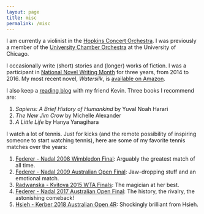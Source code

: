 ```yaml
---
layout: page
title: misc
permalink: /misc
---
```


I am currently a violinist in the [Hopkins Concert Orchestra](https://studentaffairs.jhu.edu/hso). I was previously a member of the [University Chamber Orchestra](https://music.uchicago.edu/page/instrumental-ensembles#University%20Chamber%20Orchestra) at the University of Chicago.

I occasionally write (short) stories and (longer) works of fiction. I was a participant in [National Novel Writing Month](https://nanowrimo.org/) for three years, from 2014 to 2016. My most recent novel, *Watersilk*, is [available on Amazon](https://www.amazon.com/Watersilk-Albert-Kuo/dp/1540777790). 

I also keep a [reading blog](https://albertandkevin.wordpress.com/) with my friend Kevin. Three books I recommend are:

1. *Sapiens: A Brief History of Humankind* by Yuval Noah Harari
2. *The New Jim Crow* by Michelle Alexander
3. *A Little Life* by Hanya Yanagihara

I watch a lot of tennis. Just for kicks (and the remote possibility of inspiring someone to start watching tennis), here are some of my favorite tennis matches over the years:

1. [Federer - Nadal 2008 Wimbledon Final](https://youtu.be/f8YEiCAPAbg): Arguably the greatest match of all time.
2. [Federer - Nadal 2009 Australian Open Final](https://youtu.be/zZO7saJQRxw): Jaw-dropping stuff and an emotional match.
3. [Radwanska - Kvitova 2015 WTA Finals](https://youtu.be/6c9OCIRUnHI): The magician at her best.
4. [Federer - Nadal 2017 Australian Open Final](https://youtu.be/9gUvgm23qMU): The history, the rivalry, the astonishing comeback!
5. [Hsieh - Kerber 2018 Australian Open 4R](https://youtu.be/bMR2UuLu_gs): Shockingly brilliant from Hsieh.